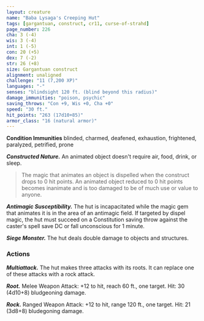 ```yaml
---
layout: creature
name: "Baba Lysaga's Creeping Hut"
tags: [gargantuan, construct, cr11, curse-of-strahd]
page_number: 226
cha: 3 (-4)
wis: 3 (-4)
int: 1 (-5)
con: 20 (+5)
dex: 7 (-2)
str: 26 (+8)
size: Gargantuan construct
alignment: unaligned
challenge: "11 (7,200 XP)"
languages: "-"
senses: "blindsight 120 ft. (blind beyond this radius)"
damage_immunities: "poison, psychic"
saving_throws: "Con +9, Wis +0, Cha +0"
speed: "30 ft."
hit_points: "263 (17d10+85)"
armor_class: "16 (natural armor)"
---
```


**Condition Immunities** blinded, charmed, deafened, exhaustion, frightened, paralyzed, petrified, prone

***Constructed Nature.*** An animated object doesn't require air, food, drink, or sleep.

>The magic that animates an object is dispelled when the construct drops to 0 hit points. An animated object reduced to 0 hit points becomes inanimate and is too damaged to be of much use or value to anyone.

***Antimagic Susceptibility.*** The hut is incapacitated while the magic gem that animates it is in the area of an antimagic field. If targeted by dispel magic, the hut must succeed on a Constitution saving throw against the caster's spell save DC or fall unconscious for 1 minute.

***Siege Monster.*** The hut deals double damage to objects and structures.

### Actions

***Multiattack.*** The hut makes three attacks with its roots. It can replace one of these attacks with a rock attack.

***Root.*** Melee Weapon Attack: +12 to hit, reach 60 ft., one target. Hit: 30 (4d10+8) bludgeoning damage.

***Rock.*** Ranged Weapon Attack: +12 to hit, range 120 ft., one target. Hit: 21 (3d8+8) bludegoning damage.

